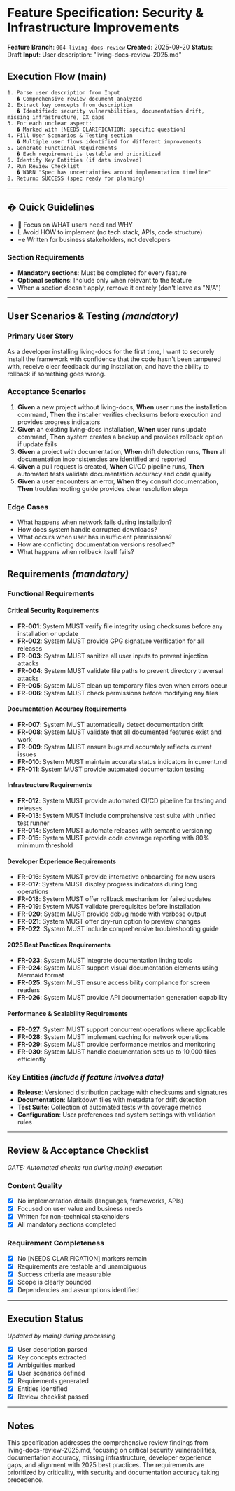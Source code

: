 # Feature Specification: Security & Infrastructure Improvements

**Feature Branch**: `004-living-docs-review`
**Created**: 2025-09-20
**Status**: Draft
**Input**: User description: "living-docs-review-2025.md"

## Execution Flow (main)
```
1. Parse user description from Input
   � Comprehensive review document analyzed
2. Extract key concepts from description
   � Identified: security vulnerabilities, documentation drift, missing infrastructure, DX gaps
3. For each unclear aspect:
   � Marked with [NEEDS CLARIFICATION: specific question]
4. Fill User Scenarios & Testing section
   � Multiple user flows identified for different improvements
5. Generate Functional Requirements
   � Each requirement is testable and prioritized
6. Identify Key Entities (if data involved)
7. Run Review Checklist
   � WARN "Spec has uncertainties around implementation timeline"
8. Return: SUCCESS (spec ready for planning)
```

---

## � Quick Guidelines
-  Focus on WHAT users need and WHY
- L Avoid HOW to implement (no tech stack, APIs, code structure)
- =e Written for business stakeholders, not developers

### Section Requirements
- **Mandatory sections**: Must be completed for every feature
- **Optional sections**: Include only when relevant to the feature
- When a section doesn't apply, remove it entirely (don't leave as "N/A")

---

## User Scenarios & Testing *(mandatory)*

### Primary User Story
As a developer installing living-docs for the first time, I want to securely install the framework with confidence that the code hasn't been tampered with, receive clear feedback during installation, and have the ability to rollback if something goes wrong.

### Acceptance Scenarios
1. **Given** a new project without living-docs, **When** user runs the installation command, **Then** the installer verifies checksums before execution and provides progress indicators
2. **Given** an existing living-docs installation, **When** user runs update command, **Then** system creates a backup and provides rollback option if update fails
3. **Given** a project with documentation, **When** drift detection runs, **Then** all documentation inconsistencies are identified and reported
4. **Given** a pull request is created, **When** CI/CD pipeline runs, **Then** automated tests validate documentation accuracy and code quality
5. **Given** a user encounters an error, **When** they consult documentation, **Then** troubleshooting guide provides clear resolution steps

### Edge Cases
- What happens when network fails during installation?
- How does system handle corrupted downloads?
- What occurs when user has insufficient permissions?
- How are conflicting documentation versions resolved?
- What happens when rollback itself fails?

## Requirements *(mandatory)*

### Functional Requirements

#### Critical Security Requirements
- **FR-001**: System MUST verify file integrity using checksums before any installation or update
- **FR-002**: System MUST provide GPG signature verification for all releases
- **FR-003**: System MUST sanitize all user inputs to prevent injection attacks
- **FR-004**: System MUST validate file paths to prevent directory traversal attacks
- **FR-005**: System MUST clean up temporary files even when errors occur
- **FR-006**: System MUST check permissions before modifying any files

#### Documentation Accuracy Requirements
- **FR-007**: System MUST automatically detect documentation drift
- **FR-008**: System MUST validate that all documented features exist and work
- **FR-009**: System MUST ensure bugs.md accurately reflects current issues
- **FR-010**: System MUST maintain accurate status indicators in current.md
- **FR-011**: System MUST provide automated documentation testing

#### Infrastructure Requirements
- **FR-012**: System MUST provide automated CI/CD pipeline for testing and releases
- **FR-013**: System MUST include comprehensive test suite with unified test runner
- **FR-014**: System MUST automate releases with semantic versioning
- **FR-015**: System MUST provide code coverage reporting with 80% minimum threshold

#### Developer Experience Requirements
- **FR-016**: System MUST provide interactive onboarding for new users
- **FR-017**: System MUST display progress indicators during long operations
- **FR-018**: System MUST offer rollback mechanism for failed updates
- **FR-019**: System MUST validate prerequisites before installation
- **FR-020**: System MUST provide debug mode with verbose output
- **FR-021**: System MUST offer dry-run option to preview changes
- **FR-022**: System MUST include comprehensive troubleshooting guide

#### 2025 Best Practices Requirements
- **FR-023**: System MUST integrate documentation linting tools
- **FR-024**: System MUST support visual documentation elements using Mermaid format
- **FR-025**: System MUST ensure accessibility compliance for screen readers
- **FR-026**: System MUST provide API documentation generation capability

#### Performance & Scalability Requirements
- **FR-027**: System MUST support concurrent operations where applicable
- **FR-028**: System MUST implement caching for network operations
- **FR-029**: System MUST provide performance metrics and monitoring
- **FR-030**: System MUST handle documentation sets up to 10,000 files efficiently

### Key Entities *(include if feature involves data)*
- **Release**: Versioned distribution package with checksums and signatures
- **Documentation**: Markdown files with metadata for drift detection
- **Test Suite**: Collection of automated tests with coverage metrics
- **Configuration**: User preferences and system settings with validation rules

---

## Review & Acceptance Checklist
*GATE: Automated checks run during main() execution*

### Content Quality
- [x] No implementation details (languages, frameworks, APIs)
- [x] Focused on user value and business needs
- [x] Written for non-technical stakeholders
- [x] All mandatory sections completed

### Requirement Completeness
- [x] No [NEEDS CLARIFICATION] markers remain
- [x] Requirements are testable and unambiguous
- [x] Success criteria are measurable
- [x] Scope is clearly bounded
- [x] Dependencies and assumptions identified

---

## Execution Status
*Updated by main() during processing*

- [x] User description parsed
- [x] Key concepts extracted
- [x] Ambiguities marked
- [x] User scenarios defined
- [x] Requirements generated
- [x] Entities identified
- [x] Review checklist passed

---

## Notes
This specification addresses the comprehensive review findings from living-docs-review-2025.md, focusing on critical security vulnerabilities, documentation accuracy, missing infrastructure, developer experience gaps, and alignment with 2025 best practices. The requirements are prioritized by criticality, with security and documentation accuracy taking precedence.